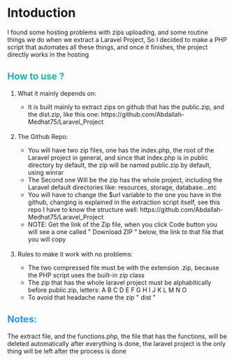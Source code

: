 <h1>Intoduction</h1>
<p>I found some hosting problems with zips uploading, and some routine things we do when we extract a Laravel Project, So I decided to make a PHP script that automates all these things, and once it finishes, the project directly works in the hosting</p>
<h2 style="color: lightseagreen;">How to use ?</h2>
<ol>
    <li>What it mainly depends on:</li>
    <ul>
        <li>It is built mainly to extract zips on github that has the public.zip, and the dist.zip, like this one: https://github.com/Abdallah-Medhat75/Laravel_Project</li>
    </ul>
    <br>
    <li>The Github Repo:</li>
    <ul>
        <li>You will have two zip files, one has the index.php, the root of the Laravel project in general, and since that index.php is in public directory by default, the zip will be named public.zip by default, using winrar</li>
        <li>The Second one Will be the zip has the whole project, including the Laravel default directories like: resources, storage, database...etc</li>
        <li>You will have to change the $url variable to the one you have in the github, changing is explained in the extraction script itself, see this repo I have to know the structure well: https://github.com/Abdallah-Medhat75/Laravel_Project</li>
        <li>NOTE: Get the link of the Zip file, when you click Code button you will see a one called " Download ZIP " below, the link to that file that you will copy</li>
    </ul>
    <br>
    <li>Rules to make it work with no problems: </li>
    <ul>
        <li>The two compressed file must be with the extension .zip, because the PHP script uses the built-in zip class</li>
        <li>The zip that has the whole laravel project must be alphabitically before public.zip, letters: A B C D E F G H I J K L M N O</li>
        <li>To avoid that headache name the zip " dist "</li>
    </ul>
</ol>
<h2 style="color: #2196f3">Notes: </h2>
<p>The extract file, and the functions.php, the file that has the functions, will be deleted automatically after everything is done, the laravel project is the only thing will be left after the process is done</p>
